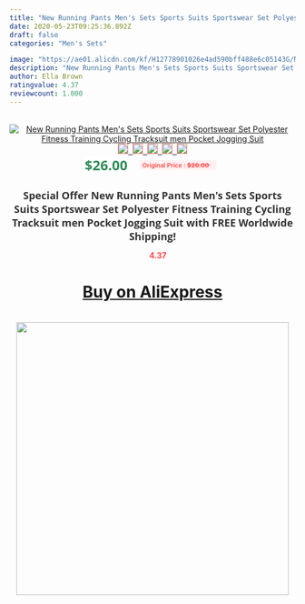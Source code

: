 ```yaml
---
title: "New Running Pants Men's Sets Sports Suits Sportswear Set Polyester Fitness Training Cycling Tracksuit men Pocket Jogging Suit"
date: 2020-05-23T09:25:36.892Z
draft: false
categories: "Men's Sets"

image: "https://ae01.alicdn.com/kf/H12778901026e4ad590bff488e6c05143G/New-Running-Pants-Men-s-Sets-Sports-Suits-Sportswear-Set-Polyester-Fitness-Training-Cycling-Tracksuit-men.jpg"
description: "New Running Pants Men's Sets Sports Suits Sportswear Set Polyester Fitness Training Cycling Tracksuit men Pocket Jogging Suit"
author: Ella Brown
ratingvalue: 4.37
reviewcount: 1.000
---
```

<br>
<div style="text-align: center;">
<a href="https://s.click.aliexpress.com/e/_ArB79F" target="_blank" rel="nofollow noopener noreferrer"><img alt="New Running Pants Men's Sets Sports Suits Sportswear Set Polyester Fitness Training Cycling Tracksuit men Pocket Jogging Suit" class="magnifier-image" src="https://ae01.alicdn.com/kf/H12778901026e4ad590bff488e6c05143G/New-Running-Pants-Men-s-Sets-Sports-Suits-Sportswear-Set-Polyester-Fitness-Training-Cycling-Tracksuit-men.jpg_640x640.jpg">
<br>
<img style="border:1px solid salmon" src="https://ae01.alicdn.com/kf/H12778901026e4ad590bff488e6c05143G/New-Running-Pants-Men-s-Sets-Sports-Suits-Sportswear-Set-Polyester-Fitness-Training-Cycling-Tracksuit-men.jpg_120x120.jpg">&nbsp;&nbsp;<img style="border:1px solid salmon" src="https://ae01.alicdn.com/kf/H23e8419d166b4421bf75114226dcc48dM/New-Running-Pants-Men-s-Sets-Sports-Suits-Sportswear-Set-Polyester-Fitness-Training-Cycling-Tracksuit-men.jpg_120x120.jpg">&nbsp;&nbsp;<img style="border:1px solid salmon" src="https://ae01.alicdn.com/kf/H0d00a3bc4a1a4cafb0939ff488ac09ccP/New-Running-Pants-Men-s-Sets-Sports-Suits-Sportswear-Set-Polyester-Fitness-Training-Cycling-Tracksuit-men.jpg_120x120.jpg">&nbsp;&nbsp;<img style="border:1px solid salmon" src="https://ae01.alicdn.com/kf/H9d01f0439c934cac95f3c346946c13fdX/New-Running-Pants-Men-s-Sets-Sports-Suits-Sportswear-Set-Polyester-Fitness-Training-Cycling-Tracksuit-men.jpg_120x120.jpg">&nbsp;&nbsp;<img style="border:1px solid salmon" src="https://ae01.alicdn.com/kf/H07d3e12e82a04c6da54bcf1e24168a172/New-Running-Pants-Men-s-Sets-Sports-Suits-Sportswear-Set-Polyester-Fitness-Training-Cycling-Tracksuit-men.jpg_120x120.jpg"></a></div><br0>
<div style="text-align: center;"><span style="background-color: white; border: 0px; box-sizing: border-box; color: seagreen; display: inline-block; font-family: &quot;open sans&quot; , &quot;arial&quot; , &quot;helvetica&quot; , sans-serif , &quot;heiti&quot;; font-size: 24px; font-stretch: inherit; font-weight: 700; line-height: inherit; margin: 0px 10px 0px 0px; padding: 0px; vertical-align: middle;">$26.00 </span>
<span style="background: rgb(255 , 241 , 241); border-radius: 3px; border: 0px; box-sizing: border-box; color: #ff4747; display: inline-block; font-family: inherit; font-size: 12px; font-stretch: inherit; font-style: inherit; font-variant: inherit; font-weight: 600; line-height: inherit; margin: 0px; padding: 2px 5px; transform: scale(0.9); vertical-align: middle;">Original Price : <b style="text-decoration: line-through;">$26.00 </b> &nbsp;&nbsp;</span></div>
<h1 style="color: #333333; display: inline-block; font-family: &quot;open sans&quot; , &quot;arial&quot; , &quot;helvetica&quot; , sans-serif , &quot;heiti&quot;; font-size: 18px; font-stretch: inherit; font-weight: 700; text-align: center;">Special Offer New Running Pants Men's Sets Sports Suits Sportswear Set Polyester Fitness Training Cycling Tracksuit men Pocket Jogging Suit with FREE Worldwide Shipping!</h1>
<div style="color: #ff4747; text-align: center;">
<img src="https://4.bp.blogspot.com/-M0ZcTcb-5uY/XleCXlxnR4I/AAAAAAAAAEc/OrjgMkXV1oMQFaCRZj5HQwOCBcu3w1FegCPcBGAYYCw/s1600/star.png" style="height: 15px;">&nbsp;<b>4.37</b></div>
<div class="button_cont" align="center"><a class="buynow_a" href="https://s.click.aliexpress.com/e/_ArB79F" target="_blank" rel="nofollow noopener noreferrer"><H1>Buy on AliExpress</H1></a></div><br>
<div class="separator" style="clear: both; text-align: center;">
<img src="https://lh3.googleusercontent.com/-pTy5HemUv9M/XlePHvY0dAI/AAAAAAAAAE4/0nX5iRUoIWY8eMW9Dpxeirr157OZliDIgCLcBGAsYHQ/s1600/badge.gif" width="480">
</div>
